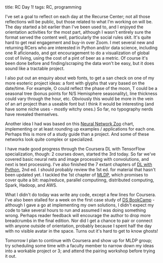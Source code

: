 title: RC Day 1!
tags: RC, programming

I've set a goal to reflect on each day at the Recurse Center; not all those reflections will be public, but those related to what I'm working on will be. The day started a bit earlier than I've been used to, and I enjoyed the orientation activities for the most part, although I wasn't entirely sure the format served the content well, particularly the social rules skit. It's quite hard to get real engagement and buy-in over Zoom. I met several new and returning RCers who are interested in Python and/or data science, including one R aficionado, and got encouragement to do a visualization of global cost of living, using the cost of a pint of beer as a metric. Of course it's been done before and finding/scraping the data won't be easy, but it does sound like a tractable project.

I also put out an enquiry about web fonts, to get a san check on one of my more esoteric project ideas: a font with glyphs that vary based on the date/time. For example, O could reflect the phase of the moon, T could be a seasonal tree (bonus points for N/S Hemisphere seasonality), line thickness could vary through the hour, etc. Obviously this would be more in the vein of an art project than a useable font but I think it would be interesting (and have some niche uses - mostly witchy ones.) So far, no typography nerds have revealed themselves.

Another idea I had was based on this [Neural Network Zoo](https://www.asimovinstitute.org/neural-network-zoo/) chart, implementing or at least rounding up examples / applications for each one. Perhaps this is more of a study guide than a project. And some of these networks look quite complex or specialized.

I have made good progress through the Coursera DL with TensorFlow specialization, though: 2 courses down, started the 3rd today. So far we've covered basic neural nets and image processing with convolutions, and next is text processing. I've also finished the 7 extant chapters of [DL with Python](https://www.manning.com/books/deep-learning-with-python-second-edition), 2nd ed. I should probably review the 1st ed. for material that hasn't been updated yet. I tackled the 1st chapter of [MLDP](https://www.manning.com/books/mastering-large-datasets-with-python), which promises to cover quite a bit: map/reduce, parallel computinng, distributed computing, Spark, Hadoop, and AWS.

What I didn't do today was write any code, except a few lines for Coursera. I've also been stalled for a week on the first case study of [DS BookCamp](https://www.manning.com/books/data-science-bookcamp) - although I gave a go at implementing my own solutions, I didn't expect my code to take several hours to run and assumed I was doing something wrong. Perhaps reader feedback will encourage the author to drop more breadcrumbs in the final edition. Nor did I get a chance to pair or connect with anyone outside of orientation, probably because I spent half the day with no visible avatar in the space. Turns out it's hard to get to know ghosts!

Tomorrow I plan to continue with Coursera and show up for MLDP group; try scheduling some time with a faculty member to narrow down my ideas into a workable project or 3; and attend the pairing workshop before trying it out.
